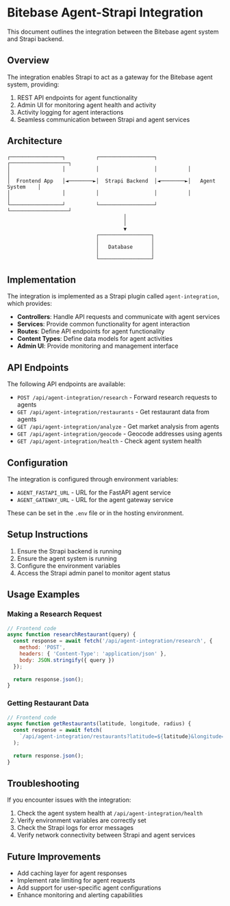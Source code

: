 # Bitebase Agent-Strapi Integration

This document outlines the integration between the Bitebase agent system and Strapi backend.

## Overview

The integration enables Strapi to act as a gateway for the Bitebase agent system, providing:

1. REST API endpoints for agent functionality
2. Admin UI for monitoring agent health and activity
3. Activity logging for agent interactions
4. Seamless communication between Strapi and agent services

## Architecture

```
┌─────────────────┐          ┌──────────────────┐          ┌───────────────────┐
│                 │          │                  │          │                   │
│  Frontend App   │◄────────►│  Strapi Backend  │◄────────►│   Agent System    │
│                 │          │                  │          │                   │
└─────────────────┘          └──────────────────┘          └───────────────────┘
                                      │
                                      │
                                      ▼
                             ┌─────────────────┐
                             │                 │
                             │   Database      │
                             │                 │
                             └─────────────────┘
```

## Implementation

The integration is implemented as a Strapi plugin called `agent-integration`, which provides:

- **Controllers**: Handle API requests and communicate with agent services
- **Services**: Provide common functionality for agent interaction
- **Routes**: Define API endpoints for agent functionality
- **Content Types**: Define data models for agent activities
- **Admin UI**: Provide monitoring and management interface

## API Endpoints

The following API endpoints are available:

- `POST /api/agent-integration/research` - Forward research requests to agents
- `GET /api/agent-integration/restaurants` - Get restaurant data from agents
- `GET /api/agent-integration/analyze` - Get market analysis from agents
- `GET /api/agent-integration/geocode` - Geocode addresses using agents
- `GET /api/agent-integration/health` - Check agent system health

## Configuration

The integration is configured through environment variables:

- `AGENT_FASTAPI_URL` - URL for the FastAPI agent service
- `AGENT_GATEWAY_URL` - URL for the agent gateway service

These can be set in the `.env` file or in the hosting environment.

## Setup Instructions

1. Ensure the Strapi backend is running
2. Ensure the agent system is running
3. Configure the environment variables
4. Access the Strapi admin panel to monitor agent status

## Usage Examples

### Making a Research Request

```javascript
// Frontend code
async function researchRestaurant(query) {
  const response = await fetch('/api/agent-integration/research', {
    method: 'POST',
    headers: { 'Content-Type': 'application/json' },
    body: JSON.stringify({ query })
  });
  
  return response.json();
}
```

### Getting Restaurant Data

```javascript
// Frontend code
async function getRestaurants(latitude, longitude, radius) {
  const response = await fetch(
    `/api/agent-integration/restaurants?latitude=${latitude}&longitude=${longitude}&radius=${radius}`
  );
  
  return response.json();
}
```

## Troubleshooting

If you encounter issues with the integration:

1. Check the agent system health at `/api/agent-integration/health`
2. Verify environment variables are correctly set
3. Check the Strapi logs for error messages
4. Verify network connectivity between Strapi and agent services

## Future Improvements

- Add caching layer for agent responses
- Implement rate limiting for agent requests
- Add support for user-specific agent configurations
- Enhance monitoring and alerting capabilities 